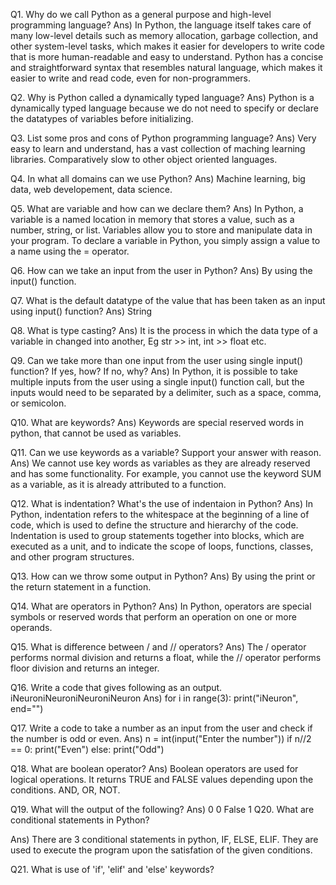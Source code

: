Q1. Why do we call Python as a general purpose and high-level programming language?
Ans) In Python, the language itself takes care of many low-level details such as memory allocation, garbage collection, and other system-level tasks, which makes it easier for developers to write code that is more human-readable and easy to understand. Python has a concise and straightforward syntax that resembles natural language, which makes it easier to write and read code, even for non-programmers.

Q2. Why is Python called a dynamically typed language?
Ans) Python is a dynamically typed language because we do not need to specify or declare the datatypes of variables before initializing. 

Q3. List some pros and cons of Python programming language?
Ans) Very easy to learn and understand, has a vast collection of maching learning libraries.
Comparatively slow to other object oriented languages.

Q4. In what all domains can we use Python?
Ans) Machine learning, big data, web developement, data science.

Q5. What are variable and how can we declare them?
Ans) In Python, a variable is a named location in memory that stores a value, such as a number, string, or list. Variables allow you to store and manipulate data in your program.
To declare a variable in Python, you simply assign a value to a name using the = operator. 

Q6. How can we take an input from the user in Python?
Ans) By using the input() function.

Q7. What is the default datatype of the value that has been taken as an input using input() function?
Ans) String

Q8. What is type casting?
Ans) It is the process in which the data type of a variable in changed into another, Eg str >> int, int >> float etc.

Q9. Can we take more than one input from the user using single input() function? If yes, how? If no, why?
Ans) In Python, it is possible to take multiple inputs from the user using a single input() function call, but the inputs would need to be separated by a delimiter, such as a space, comma, or semicolon.

Q10. What are keywords?
Ans) Keywords are special reserved words in python, that cannot be used as variables.

Q11. Can we use keywords as a variable? Support your answer with reason.
Ans) We cannot use key words as variables as they are already reserved and has some functionality. For example, you cannot use the keyword SUM as a variable, as it is already attributed to a function.

Q12. What is indentation? What's the use of indentaion in Python?
Ans) In Python, indentation refers to the whitespace at the beginning of a line of code, which is used to define the structure and hierarchy of the code. Indentation is used to group statements together into blocks, which are executed as a unit, and to indicate the scope of loops, functions, classes, and other program structures.

Q13. How can we throw some output in Python?
Ans) By using the print or the return statement in a function.

Q14. What are operators in Python?
Ans) In Python, operators are special symbols or reserved words that perform an operation on one or more operands. 

Q15. What is difference between / and // operators?
Ans) The / operator performs normal division and returns a float, while the // operator performs floor division and returns an integer.

Q16. Write a code that gives following as an output.
iNeuroniNeuroniNeuroniNeuron
Ans) 
for i in range(3):
    print("iNeuron", end="")

Q17. Write a code to take a number as an input from the user and check if the number is odd or even.
Ans) 
n = int(input("Enter the number"))
    if n//2 == 0:
        print("Even")
    else: print("Odd")

Q18. What are boolean operator?
Ans) Boolean operators are used for logical operations. It returns TRUE and FALSE values depending upon the conditions. AND, OR, NOT.

Q19. What will the output of the following?
Ans) 0
0
False
1 
Q20. What are conditional statements in Python?

Ans) There are 3 conditional statements in python, IF, ELSE, ELIF.
They are used to execute the program upon the satisfation of the given conditions.

Q21. What is use of 'if', 'elif' and 'else' keywords?
